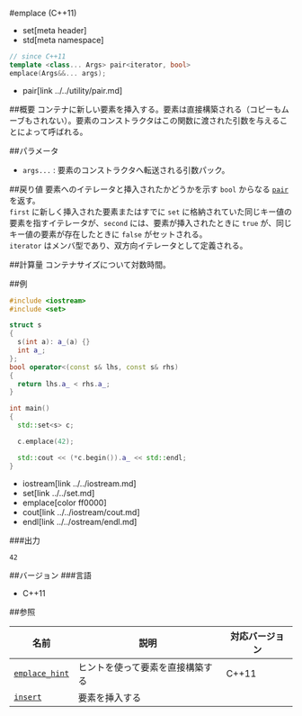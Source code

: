#emplace (C++11)
* set[meta header]
* std[meta namespace]

```cpp
// since C++11
template <class... Args> pair<iterator, bool>
emplace(Args&&... args);
```
* pair[link ../../utility/pair.md]

##概要
コンテナに新しい要素を挿入する。要素は直接構築される（コピーもムーブもされない）。要素のコンストラクタはこの関数に渡された引数を与えることによって呼ばれる。


##パラメータ
- `args...` : 要素のコンストラクタへ転送される引数パック。


##戻り値
要素へのイテレータと挿入されたかどうかを示す `bool` からなる [`pair`](../../utility/pair.md) を返す。  
`first` に新しく挿入された要素またはすでに `set` に格納されていた同じキー値の要素を指すイテレータが、`second` には、要素が挿入されたときに `true` が、同じキー値の要素が存在したときに `false` がセットされる。  
`iterator` はメンバ型であり、双方向イテレータとして定義される。


##計算量
コンテナサイズについて対数時間。


##例
```cpp
#include <iostream>
#include <set>

struct s
{
  s(int a): a_(a) {}
  int a_;
};
bool operator<(const s& lhs, const s& rhs)
{
  return lhs.a_ < rhs.a_;
}

int main()
{
  std::set<s> c;

  c.emplace(42);

  std::cout << (*c.begin()).a_ << std::endl;
}
```
* iostream[link ../../iostream.md]
* set[link ../../set.md]
* emplace[color ff0000]
* cout[link ../../iostream/cout.md]
* endl[link ../../ostream/endl.md]

###出力
```
42
```


##バージョン
###言語
- C++11


##参照

| 名前                                | 説明                             | 対応バージョン |
|-------------------------------------|----------------------------------|----------------|
| [`emplace_hint`](./emplace_hint.md) | ヒントを使って要素を直接構築する | C++11          |
| [`insert`](./insert.md)             | 要素を挿入する                   |                |
